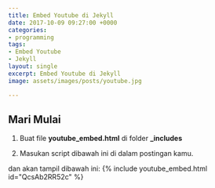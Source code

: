 ```yaml
---
title: Embed Youtube di Jekyll
date: 2017-10-09 09:27:00 +0000
categories:
- programming
tags:
- Embed Youtube
- Jekyll
layout: single
excerpt: Embed Youtube di Jekyll
image: assets/images/posts/youtube.jpg

---
```

## Mari Mulai
1. Buat file **youtube_embed.html** di folder **_includes**
<script src="https://gist.github.com/brianrakhmat/5d6364f97729b4b588b624634d48504c.js"></script>

2. Masukan script dibawah ini di dalam postingan kamu.
<script src="https://gist.github.com/brianrakhmat/5d6364f97729b4b588b624634d48504c.js"></script>

dan akan tampil dibawah ini:
{% include youtube_embed.html id="QcsAb2RR52c" %}